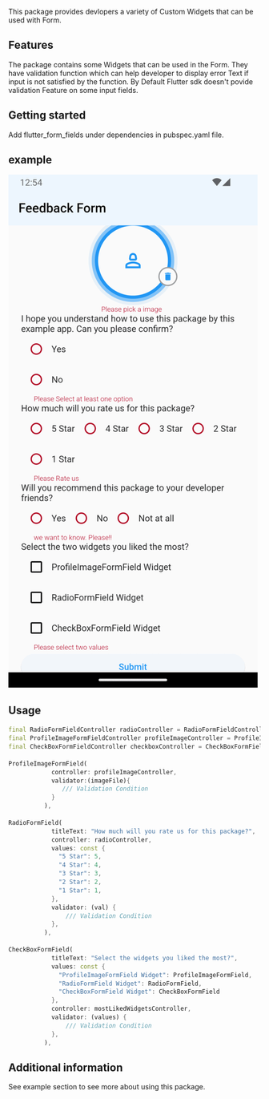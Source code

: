 <!--
This README describes the package. If you publish this package to pub.dev,
this README's contents appear on the landing page for your package.

For information about how to write a good package README, see the guide for
[writing package pages](https://dart.dev/guides/libraries/writing-package-pages).

For general information about developing packages, see the Dart guide for
[creating packages](https://dart.dev/guides/libraries/create-library-packages)
and the Flutter guide for
[developing packages and plugins](https://flutter.dev/developing-packages).
-->

This package provides devlopers a variety of Custom Widgets that can be used with Form. 

## Features

The package contains some Widgets that can be used in the Form. They have validation function which can help developer to display error Text if input is not satisfied by the function. By Default Flutter sdk doesn't povide validation Feature on some input fields.

## Getting started

Add flutter_form_fields under dependencies in pubspec.yaml file.
 
## example

![](example-gif.gif)

## Usage

```dart
final RadioFormFieldController radioController = RadioFormFieldController();
final ProfileImageFormFieldController profileImageController = ProfileImageFormFieldController();
final CheckBoxFormFieldController checkboxController = CheckBoxFormFieldController();

ProfileImageFormField(
            controller: profileImageController,
            validator:(imageFile){
               /// Validation Condition
            }
          ),

RadioFormField(
            titleText: "How much will you rate us for this package?",
            controller: radioController,
            values: const {
              "5 Star": 5,
              "4 Star": 4,
              "3 Star": 3,
              "2 Star": 2,
              "1 Star": 1,
            },
            validator: (val) {
                /// Validation Condition
            },
          ),

CheckBoxFormField(
            titleText: "Select the widgets you liked the most?",
            values: const {
              "ProfileImageFormField Widget": ProfileImageFormField,
              "RadioFormField Widget": RadioFormField,
              "CheckBoxFormField Widget": CheckBoxFormField
            },
            controller: mostLikedWidgetsController,
            validator: (values) {
                /// Validation Condition
            },
          ),
```

## Additional information

See example section to see more about using this package.
